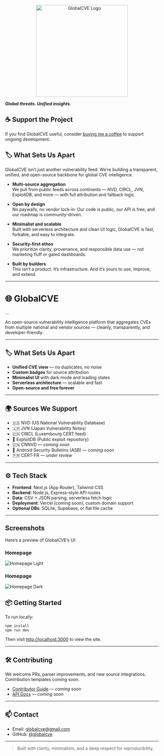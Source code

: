<p align="center">
  <img src="docs/assets/globalCVE_V2.png" alt="GlobalCVE Logo" width="300"/>
</p>


**_Global threats. Unified insights._**
## ☕ Support the Project

If you find GlobalCVE useful, consider [buying me a coffee](https://www.buymeacoffee.com/globalcve) to support ongoing development.

## 🏷️ What Sets Us Apart

GlobalCVE isn’t just another vulnerability feed. We’re building a transparent, unified, and open-source backbone for global CVE intelligence.

- **Multi-source aggregation**  
  We pull from public feeds across continents — NVD, CIRCL, JVN, ExploitDB, and more — with full attribution and fallback logic.

- **Open by design**  
  No paywalls, no vendor lock-in. Our code is public, our API is free, and our roadmap is community-driven.

- **Minimalist and scalable**  
  Built with serverless architecture and clean UI logic, GlobalCVE is fast, forkable, and easy to integrate.

- **Security-first ethos**  
  We prioritize clarity, provenance, and responsible data use — not marketing fluff or gated dashboards.

- **Built by builders**  
  This isn’t a product. It’s infrastructure. And it’s yours to use, improve, and extend.

---

# 🌐 GlobalCVE
...


An open-source vulnerability intelligence platform that aggregates CVEs from multiple national and vendor sources — cleanly, transparently, and developer-friendly.

---

## 🏷️ What Sets Us Apart

- **Unified CVE view** — no duplicates, no noise  
- **Custom badges** for source attribution  
- **Minimalist UI** with dark mode and loading states  
- **Serverless architecture** — scalable and fast  
- **Open-source and free forever**

---

## 🌍 Sources We Support

- 🇺🇸 NVD (US National Vulnerability Database)  
- 🇯🇵 JVN (Japan Vulnerability Notes)  
- 🇨🇭 CIRCL (Luxembourg CERT feed)  
- 🧨 ExploitDB (Public exploit repository)  
- 🇨🇳 CNNVD — *coming soon*  
- 🤖 Android Security Bulletins (ASB) — *coming soon*  
- 🇫🇷 CERT-FR — *under review*

---

## ⚙️ Tech Stack

- **Frontend**: Next.js (App Router), Tailwind CSS  
- **Backend**: Node.js, Express-style API routes  
- **Data**: CSV + JSON parsing, serverless fetch logic  
- **Deployment**: Vercel (coming soon), custom domain support  
- **Optional DBs**: SQLite, Supabase, or flat file cache

---
## Screenshots

Here’s a preview of GlobalCVE’s UI:

### Homepage 
![Homepage Light](screenshots/homepage1.png)

### Homepage 
![Homepage Dark](screenshots/homepage2.png)


## 📦 Getting Started

To run locally:

    npm install
    npm run dev

Then visit [http://localhost:3000](http://localhost:3000) to view the site.

---

## 🛠️ Contributing

We welcome PRs, parser improvements, and new source integrations.  
Contribution templates coming soon.

- [Contributor Guide](docs/contributing.md) — *coming soon*  
- [API Docs](docs/index.md) — *coming soon*

---

## 📫 Contact

- Email: [globalcve@gmail.com](mailto:globalcve@gmail.com)  
- GitHub: [@globalcve](https://github.com/globalcve)

---

> Built with clarity, minimalism, and a deep respect for reproducibility.
